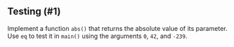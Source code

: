 ## Testing (#1)

Implement a function `abs()` that returns the absolute value of its parameter.
Use `eq` to test it in `main()` using the arguments `0`, `42`, and `-239`.

